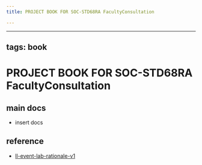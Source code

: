```yaml
---
title: PROJECT BOOK FOR SOC-STD68RA FacultyConsultation

---
```



---
tags: book
---

PROJECT BOOK FOR SOC-STD68RA FacultyConsultation
===

main docs
---

- insert docs

reference
---

- [ll-event-lab-rationale-v1](/AunryFEcRm6SG8qAbHAyIw)


